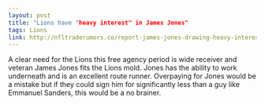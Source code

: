 ```yaml
---
layout: post
title: "Lions have "heavy interest" in James Jones"
tags: Lions
link: http://nfltraderumors.co/report-james-jones-drawing-heavy-interest-from-lions-jets-packers-still-an-option/
---
```


A clear need for the Lions this free agency period is wide receiver and veteran James Jones fits the Lions mold.  Jones has the ability to work underneath and is an excellent route runner.  Overpaying for Jones would be a mistake but if they could sign him for significantly less than a guy like Emmanuel Sanders, this would be a no brainer.
